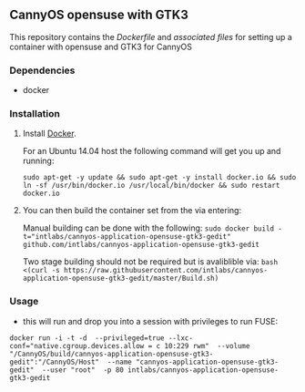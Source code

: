 ## CannyOS opensuse with GTK3


This repository contains the *Dockerfile* and *associated files* for setting up a container with opensuse and GTK3 for CannyOS

### Dependencies

* docker


### Installation

1. Install [Docker](https://www.docker.io/).

	For an Ubuntu 14.04 host the following command will get you up and running:

	`sudo apt-get -y update && sudo apt-get -y install docker.io && sudo ln -sf /usr/bin/docker.io /usr/local/bin/docker && sudo restart docker.io`

2. You can then build the container set from the via entering:

	Manual building can be done with the following:
	`sudo docker build -t="intlabs/cannyos-application-opensuse-gtk3-gedit" github.com/intlabs/cannyos-application-opensuse-gtk3-gedit`

	Two stage building should not be required but is avaliblible via:
	`bash <(curl -s https://raw.githubusercontent.com/intlabs/cannyos-application-opensuse-gtk3-gedit/master/Build.sh)`

	
### Usage

* this will run and drop you into a session with privileges to run FUSE:

`docker run -i -t -d  --privileged=true --lxc-conf="native.cgroup.devices.allow = c 10:229 rwm"  --volume "/CannyOS/build/cannyos-application-opensuse-gtk3-gedit":"/CannyOS/Host"  --name "cannyos-application-opensuse-gtk3-gedit"  --user "root"  -p 80 intlabs/cannyos-application-opensuse-gtk3-gedit`
